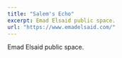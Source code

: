 ```yaml
---
title: "Salem's Echo"
excerpt: Emad Elsaid public space.
url: "https://www.emadelsaid.com/"
---
```


Emad Elsaid public space.
